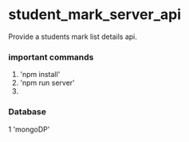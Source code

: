# student_mark_server_api

Provide a students mark list details api.

### important commands

1. 'npm install'
2. 'npm run server'
3. 

### Database

1 'mongoDP'